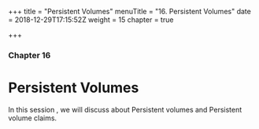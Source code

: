 +++
title = "Persistent Volumes"
menuTitle = "16. Persistent Volumes"
date = 2018-12-29T17:15:52Z
weight = 15
chapter = true

+++

### Chapter 16

# Persistent Volumes

In this session , we will discuss about Persistent volumes and Persistent volume claims.
